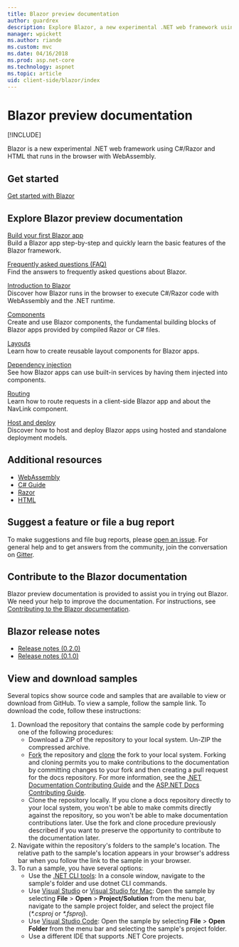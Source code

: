 ```yaml
---
title: Blazor preview documentation
author: guardrex
description: Explore Blazor, a new experimental .NET web framework using C#/Razor and HTML that runs in the browser with WebAssembly.
manager: wpickett
ms.author: riande
ms.custom: mvc
ms.date: 04/16/2018
ms.prod: asp.net-core
ms.technology: aspnet
ms.topic: article
uid: client-side/blazor/index
---
```

# Blazor preview documentation

[!INCLUDE[](~/includes/blazor-preview-notice.md)]

Blazor is a new experimental .NET web framework using C#/Razor and HTML that runs in the browser with WebAssembly.

## Get started

[Get started with Blazor](xref:client-side/blazor/get-started)

## Explore Blazor preview documentation

[Build your first Blazor app](xref:client-side/blazor/tutorials/first-app)  
Build a Blazor app step-by-step and quickly learn the basic features of the Blazor framework.

[Frequently asked questions (FAQ)](xref:client-side/blazor/introduction/faq)  
Find the answers to frequently asked questions about Blazor.

[Introduction to Blazor](xref:client-side/blazor/introduction/index)  
Discover how Blazor runs in the browser to execute C#/Razor code with WebAssembly and the .NET runtime.

[Components](xref:client-side/blazor/components/index)  
Create and use Blazor components, the fundamental building blocks of Blazor apps provided by compiled Razor or C# files.

[Layouts](xref:client-side/blazor/layouts)  
Learn how to create reusable layout components for Blazor apps.

[Dependency injection](xref:client-side/blazor/dependency-injection)  
See how Blazor apps can use built-in services by having them injected into components.

[Routing](xref:client-side/blazor/routing)  
Learn how to route requests in a client-side Blazor app and about the NavLink component.

[Host and deploy](xref:client-side/blazor/host-and-deploy/index)  
Discover how to host and deploy Blazor apps using hosted and standalone deployment models.

## Additional resources

* [WebAssembly](http://webassembly.org/)
* [C# Guide](https://docs.microsoft.com/dotnet/csharp/)
* [Razor](https://docs.microsoft.com/aspnet/core/mvc/views/razor)
* [HTML](https://www.w3.org/html/)

## Suggest a feature or file a bug report

To make suggestions and file bug reports, please [open an issue](https://github.com/aspnet/Blazor/issues/new). For general help and to get answers from the community, join the conversation on [Gitter](https://gitter.im/aspnet/Blazor).

## Contribute to the Blazor documentation

Blazor preview documentation is provided to assist you in trying out Blazor. We need your help to improve the documentation. For instructions, see [Contributing to the Blazor documentation](https://github.com/aspnet/Blazor.Docs/blob/master/CONTRIBUTING.md).

## Blazor release notes

* [Release notes (0.2.0)](https://github.com/aspnet/Blazor/releases/tag/0.2.0)
* [Release notes (0.1.0)](https://github.com/aspnet/Blazor/releases/tag/0.1.0)

## View and download samples

Several topics show source code and samples that are available to view or download from GitHub. To view a sample, follow the sample link. To download the code, follow these instructions:

1. Download the repository that contains the sample code by performing one of the following procedures:
   * Download a ZIP of the repository to your local system. Un-ZIP the compressed archive.
   * [Fork](https://help.github.com/articles/fork-a-repo/) the repository and [clone](https://help.github.com/articles/cloning-a-repository/) the fork to your local system. Forking and cloning permits you to make contributions to the documentation by committing changes to your fork and then creating a pull request for the docs repository. For more information, see the [.NET Documentation Contributing Guide](https://github.com/dotnet/docs/blob/master/CONTRIBUTING.md) and the [ASP.NET Docs Contributing Guide](https://github.com/aspnet/Docs/blob/master/CONTRIBUTING.md).
   * Clone the repository locally. If you clone a docs repository directly to your local system, you won't be able to make commits directly against the repository, so you won't be able to make documentation contributions later. Use the fork and clone procedure previously described if you want to preserve the opportunity to contribute to the documentation later.
1. Navigate within the repository's folders to the sample's location. The relative path to the sample's location appears in your browser's address bar when you follow the link to the sample in your browser.
1. To run a sample, you have several options:
   * Use the [.NET CLI tools](https://docs.microsoft.com/dotnet/core/tools): In a console window, navigate to the sample's folder and use dotnet CLI commands.
   * Use [Visual Studio](https://www.visualstudio.com/) or [Visual Studio for Mac](https://www.visualstudio.com/vs/visual-studio-mac/): Open the sample by selecting **File** > **Open** > **Project/Solution** from the menu bar, navigate to the sample project folder, and select the project file (*\*.csproj* or *\*.fsproj*).
   * Use [Visual Studio Code](https://code.visualstudio.com/): Open the sample by selecting **File** > **Open Folder** from the menu bar and selecting the sample's project folder.
   * Use a different IDE that supports .NET Core projects.
